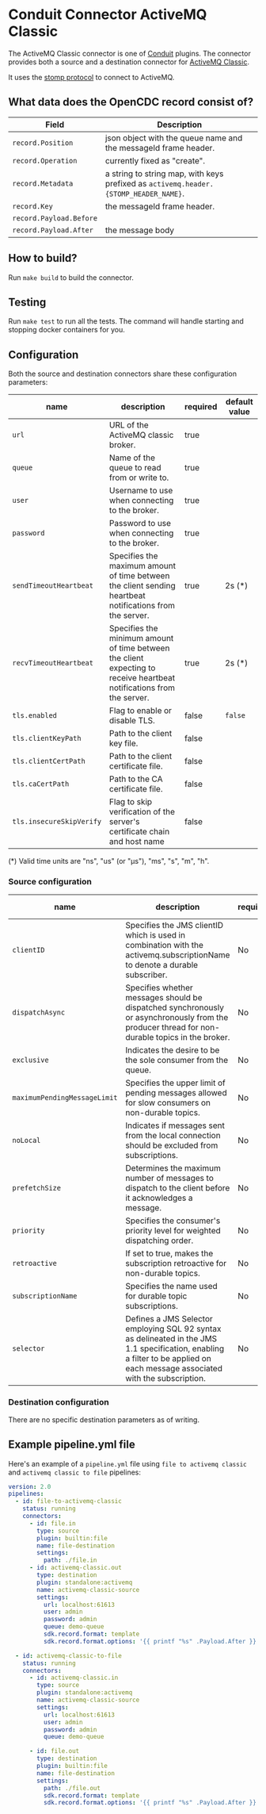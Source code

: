 # Conduit Connector ActiveMQ Classic

The ActiveMQ Classic connector is one of [Conduit](https://conduit.io) plugins. The connector provides both a source and a destination connector for [ActiveMQ Classic](https://activemq.apache.org/components/classic/).

It uses the [stomp protocol](https://stomp.github.io/) to connect to ActiveMQ.

## What data does the OpenCDC record consist of?

| Field                   | Description                                                                 |
|-------------------------|-----------------------------------------------------------------------------|
| `record.Position`       | json object with the queue name and the messageId frame header.             |
| `record.Operation`      | currently fixed as "create".                                                |
| `record.Metadata`       | a string to string map, with keys prefixed as `activemq.header.{STOMP_HEADER_NAME}`. |
| `record.Key`            | the messageId frame header.                                                 |
| `record.Payload.Before` | <empty>                                                                     |
| `record.Payload.After`  | the message body                                                            |

## How to build?
Run `make build` to build the connector.

## Testing
Run `make test` to run all the tests. The command will handle starting and stopping docker containers for you.


## Configuration

Both the source and destination connectors share these configuration parameters:

| name | description | required | default value |
| ---- | ----------- | -------- | ------------- |
| `url` | URL of the ActiveMQ classic broker. | true |  |
| `queue` | Name of the queue to read from or write to. | true |  |
| `user` | Username to use when connecting to the broker. | true |  |
| `password` | Password to use when connecting to the broker. | true |  |
| `sendTimeoutHeartbeat` | Specifies the maximum amount of time between the client sending heartbeat notifications from the server. | true | 2s (*) |
| `recvTimeoutHeartbeat` | Specifies the minimum amount of time between the client expecting to receive heartbeat notifications from the server. | true | 2s (*) |
| `tls.enabled` | Flag to enable or disable TLS. | false | `false` |
| `tls.clientKeyPath` | Path to the client key file. | false |  |
| `tls.clientCertPath` | Path to the client certificate file. | false |  |
| `tls.caCertPath` | Path to the CA certificate file. | false |  |
| `tls.insecureSkipVerify` | Flag to skip verification of the server's certificate chain and host name | false |  |

(*) Valid time units are "ns", "us" (or "µs"), "ms", "s", "m", "h".


### Source configuration

| name | description | required | default value |
| ---- | ----------- | -------- | ------------- |
| `clientID`                   | Specifies the JMS clientID which is used in combination with the activemq.subscriptionName to denote a durable subscriber. | No       |               |
| `dispatchAsync`              | Specifies whether messages should be dispatched synchronously or asynchronously from the producer thread for non-durable topics in the broker. | No       | |
| `exclusive`                  | Indicates the desire to be the sole consumer from the queue.                                    | No       | |
| `maximumPendingMessageLimit` | Specifies the upper limit of pending messages allowed for slow consumers on non-durable topics. | No       |               |
| `noLocal`                    | Indicates if messages sent from the local connection should be excluded from subscriptions.    | No       | |
| `prefetchSize`               | Determines the maximum number of messages to dispatch to the client before it acknowledges a message. | No       |               |
| `priority`                   | Specifies the consumer's priority level for weighted dispatching order.                        | No       |               |
| `retroactive`                | If set to true, makes the subscription retroactive for non-durable topics.                      | No       | |
| `subscriptionName`           | Specifies the name used for durable topic subscriptions.                                        | No       |               |
| `selector`                   | Defines a JMS Selector employing SQL 92 syntax as delineated in the JMS 1.1 specification, enabling a filter to be applied on each message associated with the subscription. | No |               |


### Destination configuration

There are no specific destination parameters as of writing.


## Example pipeline.yml file

Here's an example of a `pipeline.yml` file using `file to activemq classic` and `activemq classic to file` pipelines: 

```yaml
version: 2.0
pipelines:
  - id: file-to-activemq-classic
    status: running
    connectors:
      - id: file.in
        type: source
        plugin: builtin:file
        name: file-destination
        settings:
          path: ./file.in
      - id: activemq-classic.out
        type: destination
        plugin: standalone:activemq
        name: activemq-classic-source
        settings:
          url: localhost:61613
          user: admin
          password: admin
          queue: demo-queue
          sdk.record.format: template
          sdk.record.format.options: '{{ printf "%s" .Payload.After }}'

  - id: activemq-classic-to-file
    status: running
    connectors:
      - id: activemq-classic.in
        type: source
        plugin: standalone:activemq
        name: activemq-classic-source
        settings:
          url: localhost:61613
          user: admin
          password: admin
          queue: demo-queue

      - id: file.out
        type: destination
        plugin: builtin:file
        name: file-destination
        settings:
          path: ./file.out
          sdk.record.format: template
          sdk.record.format.options: '{{ printf "%s" .Payload.After }}'
```
